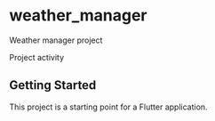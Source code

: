 # weather_manager

Weather manager project

Project activity

## Getting Started

This project is a starting point for a Flutter application.
